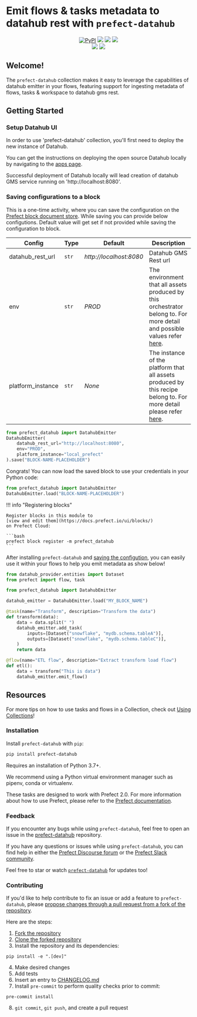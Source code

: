 # Emit flows & tasks metadata to datahub rest with `prefect-datahub`

<p align="center">
    <!--- Insert a cover image here -->
    <!--- <br> -->
    <a href="https://pypi.python.org/pypi/prefect-datahub/" alt="PyPI version">
        <img alt="PyPI" src="https://img.shields.io/pypi/v/prefect-datahub?color=0052FF&labelColor=090422"></a>
    <a href="https://github.com/shubhamjagtap639/prefect-datahub/" alt="Stars">
        <img src="https://img.shields.io/github/stars/shubhamjagtap639/prefect-datahub?color=0052FF&labelColor=090422" /></a>
    <a href="https://pypistats.org/packages/prefect-datahub/" alt="Downloads">
        <img src="https://img.shields.io/pypi/dm/prefect-datahub?color=0052FF&labelColor=090422" /></a>
    <a href="https://github.com/shubhamjagtap639/prefect-datahub/pulse" alt="Activity">
        <img src="https://img.shields.io/github/commit-activity/m/shubhamjagtap639/prefect-datahub?color=0052FF&labelColor=090422" /></a>
    <br>
    <a href="https://prefect-community.slack.com" alt="Slack">
        <img src="https://img.shields.io/badge/slack-join_community-red.svg?color=0052FF&labelColor=090422&logo=slack" /></a>
    <a href="https://discourse.prefect.io/" alt="Discourse">
        <img src="https://img.shields.io/badge/discourse-browse_forum-red.svg?color=0052FF&labelColor=090422&logo=discourse" /></a>
</p>

## Welcome!

The `prefect-datahub` collection makes it easy to leverage the capabilities of datahub emitter in your flows, featuring support for ingesting metadata of flows, tasks & workspace to datahub gms rest.


## Getting Started

### Setup Datahub UI

In order to use 'prefect-datahub' collection, you'll first need to deploy the new instance of Datahub. 

You can get the instructions on deploying the open source Datahub locally by navigating to the [apps page](https://datahubproject.io/docs/quickstart).

Successful deployment of Datahub locally will lead creation of datahub GMS service running on 'http://localhost:8080'.

### Saving configurations to a block


This is a one-time activity, where you can save the configuration on the [Prefect block document store](https://docs.prefect.io/2.10.13/concepts/blocks/#saving-blocks).
While saving you can provide below configutions. Default value will get set if not provided while saving the configuration to block.

Config | Type | Default | Description
--- | --- | --- | ---
datahub_rest_url | `str` | *http://localhost:8080* | Datahub GMS Rest url
env | `str` | *PROD* | The environment that all assets produced by this orchestrator belong to. For more detail and possible values refer [here](https://datahubproject.io/docs/graphql/enums/#fabrictype).
platform_instance | `str` | *None* | The instance of the platform that all assets produced by this recipe belong to. For more detail please refer [here](https://datahubproject.io/docs/platform-instances/).

```python
from prefect_datahub import DatahubEmitter
DatahubEmitter(
    datahub_rest_url="http://localhost:8080",
    env="PROD",
    platform_instance="local_prefect"
).save("BLOCK-NAME-PLACEHOLDER")
```

Congrats! You can now load the saved block to use your credentials in your Python code:
 
```python
from prefect_datahub import DatahubEmitter
DatahubEmitter.load("BLOCK-NAME-PLACEHOLDER")
```

!!! info "Registering blocks"

    Register blocks in this module to
    [view and edit them](https://docs.prefect.io/ui/blocks/)
    on Prefect Cloud:

    ```bash
    prefect block register -m prefect_datahub
    ```

After installing `prefect-datahub` and [saving the configution](#saving-configurations-to-block), you can easily use it within your flows to help you emit metadata as show below!

```python
from datahub_provider.entities import Dataset
from prefect import flow, task

from prefect_datahub import DatahubEmitter

datahub_emitter = DatahubEmitter.load("MY_BLOCK_NAME")

@task(name="Transform", description="Transform the data")
def transform(data):
    data = data.split(" ")
    datahub_emitter.add_task(
        inputs=[Dataset("snowflake", "mydb.schema.tableA")],
        outputs=[Dataset("snowflake", "mydb.schema.tableC")],
    )
    return data

@flow(name="ETL flow", description="Extract transform load flow")
def etl():
    data = transform("This is data")
    datahub_emitter.emit_flow()
```

## Resources

For more tips on how to use tasks and flows in a Collection, check out [Using Collections](https://docs.prefect.io/collections/usage/)!

### Installation

Install `prefect-datahub` with `pip`:

```bash
pip install prefect-datahub
```

Requires an installation of Python 3.7+.

We recommend using a Python virtual environment manager such as pipenv, conda or virtualenv.

These tasks are designed to work with Prefect 2.0. For more information about how to use Prefect, please refer to the [Prefect documentation](https://docs.prefect.io/).

### Feedback

If you encounter any bugs while using `prefect-datahub`, feel free to open an issue in the [prefect-datahub](https://github.com/shubhamjagtap639/prefect-datahub) repository.

If you have any questions or issues while using `prefect-datahub`, you can find help in either the [Prefect Discourse forum](https://discourse.prefect.io/) or the [Prefect Slack community](https://prefect.io/slack).

Feel free to star or watch [`prefect-datahub`](https://github.com/shubhamjagtap639/prefect-datahub) for updates too!

### Contributing

If you'd like to help contribute to fix an issue or add a feature to `prefect-datahub`, please [propose changes through a pull request from a fork of the repository](https://docs.github.com/en/pull-requests/collaborating-with-pull-requests/proposing-changes-to-your-work-with-pull-requests/creating-a-pull-request-from-a-fork).

Here are the steps:

1. [Fork the repository](https://docs.github.com/en/get-started/quickstart/fork-a-repo#forking-a-repository)
2. [Clone the forked repository](https://docs.github.com/en/get-started/quickstart/fork-a-repo#cloning-your-forked-repository)
3. Install the repository and its dependencies:
```
pip install -e ".[dev]"
```
4. Make desired changes
5. Add tests
6. Insert an entry to [CHANGELOG.md](https://github.com/shubhamjagtap639/prefect-datahub/blob/main/CHANGELOG.md)
7. Install `pre-commit` to perform quality checks prior to commit:
```
pre-commit install
```
8. `git commit`, `git push`, and create a pull request
